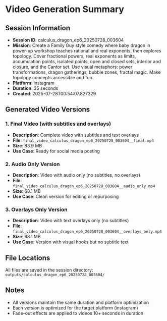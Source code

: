 # Video Generation Summary

## Session Information
- **Session ID**: calculus_dragon_ep6_20250728_003604
- **Mission**: Create a Family Guy style comedy where baby dragon in power-up workshop teaches rational and real exponents, then explores topology. Cover fractional powers, real exponents as limits, accumulation points, isolated points, open and closed sets, interior and closure, and the Cantor set. Use visual metaphors: power transformations, dragon gatherings, bubble zones, fractal magic. Make topology concepts accessible and fun.
- **Platform**: instagram
- **Duration**: 35 seconds
- **Created**: 2025-07-28T00:54:07.827329

## Generated Video Versions

### 1. Final Video (with subtitles and overlays)
- **Description**: Complete video with subtitles and text overlays
- **File**: `final_video_calculus_dragon_ep6_20250728_003604__final.mp4`
- **Size**: 83.9 MB
- **Use Case**: Ready for social media posting

### 2. Audio Only Version
- **Description**: Video with audio only (no subtitles, no overlays)
- **File**: `final_video_calculus_dragon_ep6_20250728_003604__audio_only.mp4`
- **Size**: 68.1 MB
- **Use Case**: Clean version for editing or repurposing

### 3. Overlays Only Version
- **Description**: Video with text overlays only (no subtitles)
- **File**: `final_video_calculus_dragon_ep6_20250728_003604__overlays_only.mp4`
- **Size**: 68.1 MB
- **Use Case**: Version with visual hooks but no subtitle text

## File Locations
All files are saved in the session directory: `outputs/calculus_dragon_ep6_20250728_003604/`

## Notes
- All versions maintain the same duration and platform optimization
- Each version is optimized for the target platform (instagram)
- Fade-out effects are applied to videos 10+ seconds in duration
